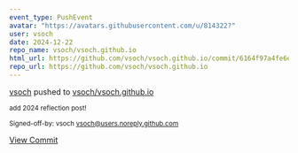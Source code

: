 ```yaml
---
event_type: PushEvent
avatar: "https://avatars.githubusercontent.com/u/814322?"
user: vsoch
date: 2024-12-22
repo_name: vsoch/vsoch.github.io
html_url: https://github.com/vsoch/vsoch.github.io/commit/6164f97a4fe6edd144850cf05a70bb2bb96f1304
repo_url: https://github.com/vsoch/vsoch.github.io
---
```


<a href='https://github.com/vsoch' target='_blank'>vsoch</a> pushed to <a href='https://github.com/vsoch/vsoch.github.io' target='_blank'>vsoch/vsoch.github.io</a>

<small>add 2024 reflection post!

Signed-off-by: vsoch <vsoch@users.noreply.github.com></small>

<a href='https://github.com/vsoch/vsoch.github.io/commit/6164f97a4fe6edd144850cf05a70bb2bb96f1304' target='_blank'>View Commit</a>
